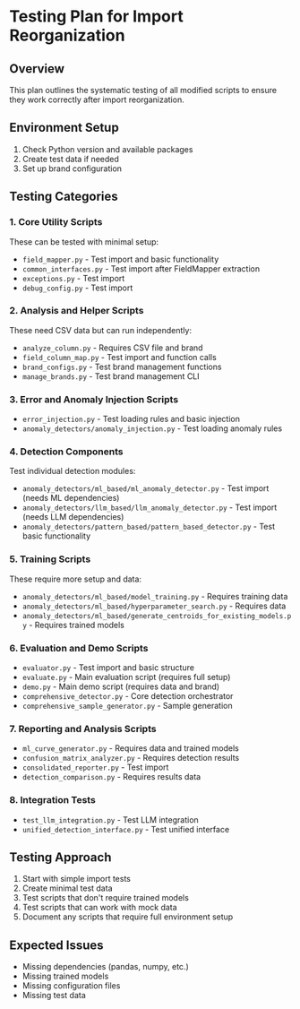 # Testing Plan for Import Reorganization

## Overview
This plan outlines the systematic testing of all modified scripts to ensure they work correctly after import reorganization.

## Environment Setup
1. Check Python version and available packages
2. Create test data if needed
3. Set up brand configuration

## Testing Categories

### 1. Core Utility Scripts
These can be tested with minimal setup:
- `field_mapper.py` - Test import and basic functionality
- `common_interfaces.py` - Test import after FieldMapper extraction
- `exceptions.py` - Test import
- `debug_config.py` - Test import

### 2. Analysis and Helper Scripts
These need CSV data but can run independently:
- `analyze_column.py` - Requires CSV file and brand
- `field_column_map.py` - Test import and function calls
- `brand_configs.py` - Test brand management functions
- `manage_brands.py` - Test brand management CLI

### 3. Error and Anomaly Injection Scripts
- `error_injection.py` - Test loading rules and basic injection
- `anomaly_detectors/anomaly_injection.py` - Test loading anomaly rules

### 4. Detection Components
Test individual detection modules:
- `anomaly_detectors/ml_based/ml_anomaly_detector.py` - Test import (needs ML dependencies)
- `anomaly_detectors/llm_based/llm_anomaly_detector.py` - Test import (needs LLM dependencies)
- `anomaly_detectors/pattern_based/pattern_based_detector.py` - Test basic functionality

### 5. Training Scripts
These require more setup and data:
- `anomaly_detectors/ml_based/model_training.py` - Requires training data
- `anomaly_detectors/ml_based/hyperparameter_search.py` - Requires data
- `anomaly_detectors/ml_based/generate_centroids_for_existing_models.py` - Requires trained models

### 6. Evaluation and Demo Scripts
- `evaluator.py` - Test import and basic structure
- `evaluate.py` - Main evaluation script (requires full setup)
- `demo.py` - Main demo script (requires data and brand)
- `comprehensive_detector.py` - Core detection orchestrator
- `comprehensive_sample_generator.py` - Sample generation

### 7. Reporting and Analysis Scripts
- `ml_curve_generator.py` - Requires data and trained models
- `confusion_matrix_analyzer.py` - Requires detection results
- `consolidated_reporter.py` - Test import
- `detection_comparison.py` - Requires results data

### 8. Integration Tests
- `test_llm_integration.py` - Test LLM integration
- `unified_detection_interface.py` - Test unified interface

## Testing Approach
1. Start with simple import tests
2. Create minimal test data
3. Test scripts that don't require trained models
4. Test scripts that can work with mock data
5. Document any scripts that require full environment setup

## Expected Issues
- Missing dependencies (pandas, numpy, etc.)
- Missing trained models
- Missing configuration files
- Missing test data
